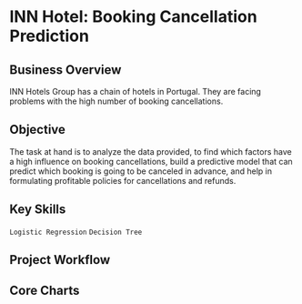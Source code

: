 # INN Hotel: Booking Cancellation Prediction

## Business Overview 
INN Hotels Group has a chain of hotels in Portugal. They are facing problems with the high number of booking cancellations. 

## Objective
The task at hand is to analyze the data provided, to find which factors have a high influence on booking cancellations, build a predictive model that can predict which booking is going to be canceled in advance, and help in formulating profitable policies for cancellations and refunds.

## Key Skills
`Logistic Regression`
`Decision Tree`

## Project Workflow



## Core Charts
